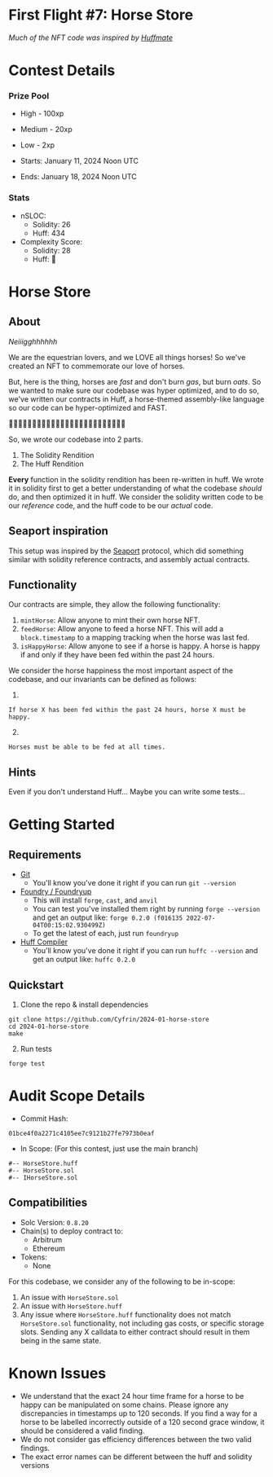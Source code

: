 # First Flight #7: Horse Store

*Much of the NFT code was inspired by [Huffmate](https://github.com/huff-language/huffmate/)*

[//]: # (contest-details-open)

# Contest Details

### Prize Pool

- High - 100xp
- Medium - 20xp
- Low - 2xp

- Starts: January 11, 2024 Noon UTC
- Ends: January 18, 2024 Noon UTC 

### Stats

- nSLOC: 
  - Solidity: 26
  - Huff: 434
- Complexity Score:
  - Solidity: 28
  - Huff: 🐴 

# Horse Store 

## About

*Neiiigghhhhhh*

We are the equestrian lovers, and we LOVE all things horses! So we've created an NFT to commemorate our love of horses.

But, here is the thing, horses are *fast* and don't burn *gas*, but burn *oats*. So we wanted to make sure our codebase was hyper optimized, and to do so, we've written our contracts in Huff, a horse-themed assembly-like language so our code can be hyper-optimized and FAST. 

🐎🐎🐎🐎🐎🐎🐎🐎🐎🐎🐎🐎🐎🐎🐎🐎🐎🐎🐎🐎🐎🐎🐎🐎🐎

So, we wrote our codebase into 2 parts.

1. The Solidity Rendition
2. The Huff Rendition

**Every** function in the solidity rendition has been re-written in huff. We wrote it in solidity first to get a better understanding of what the codebase *should* do, and then optimized it in huff. We consider the solidity written code to be our *reference* code, and the huff code to be our *actual* code. 

## Seaport inspiration

This setup was inspired by the [Seaport](https://github.com/ProjectOpenSea/seaport) protocol, which did something similar with solidity reference contracts, and assembly actual contracts. 

## Functionality 

Our contracts are simple, they allow the following functionality:

1. `mintHorse`: Allow anyone to mint their own horse NFT.
2. `feedHorse`: Allow anyone to feed a horse NFT. This will add a `block.timestamp` to a mapping tracking when the horse was last fed. 
3. `isHappyHorse`: Allow anyone to see if a horse is happy. A horse is happy if and only if they have been fed within the past 24 hours.   

We consider the horse happiness the most important aspect of the codebase, and our invariants can be defined as follows:

1. 
```
If horse X has been fed within the past 24 hours, horse X must be happy.
```

2.   
```
Horses must be able to be fed at all times. 
```

## Hints

Even if you don't understand Huff... Maybe you can write some tests... 

[//]: # (contest-details-close)

[//]: # (getting-started-open)

# Getting Started

## Requirements

-   [Git](https://git-scm.com/book/en/v2/Getting-Started-Installing-Git)  
    -   You'll know you've done it right if you can run `git --version`
-   [Foundry / Foundryup](https://github.com/gakonst/foundry)
    -   This will install `forge`, `cast`, and `anvil`
    -   You can test you've installed them right by running `forge --version` and get an output like: `forge 0.2.0 (f016135 2022-07-04T00:15:02.930499Z)`
    -   To get the latest of each, just run `foundryup`
-   [Huff Compiler](https://docs.huff.sh/get-started/installing/)
    -   You'll know you've done it right if you can run `huffc --version` and get an output like: `huffc 0.2.0`


## Quickstart

1. Clone the repo & install dependencies

```
git clone https://github.com/Cyfrin/2024-01-horse-store
cd 2024-01-horse-store
make
```

2. Run tests

```
forge test
```

[//]: # (getting-started-close)

[//]: # (scope-open)

# Audit Scope Details

- Commit Hash: 
```
01bce4f0a2271c4105ee7c9121b27fe7973b0eaf
```
- In Scope:
(For this contest, just use the main branch)

```
#-- HorseStore.huff
#-- HorseStore.sol
#-- IHorseStore.sol
```

## Compatibilities

- Solc Version: `0.8.20`
- Chain(s) to deploy contract to: 
  - Arbitrum
  - Ethereum
- Tokens:
  - None

For this codebase, we consider any of the following to be in-scope:
1. An issue with `HorseStore.sol`
2. An issue with `HorseStore.huff`
3. Any issue where `HorseStore.huff` functionality does not match `HorseStore.sol` functionality, not including gas costs, or specific storage slots. Sending any X calldata to either contract should result in them being in the same state. 

[//]: # (scope-close)

[//]: # (known-issues-open)

# Known Issues

- We understand that the exact 24 hour time frame for a horse to be happy can be manipulated on some chains. Please ignore any discrepancies in timestamps up to 120 seconds. If you find a way for a horse to be labelled incorrectly outside of a 120 second grace window, it should be considered a valid finding. 
- We do not consider gas efficiency differences between the two valid findings. 
- The exact error names can be different between the huff and solidity versions

[//]: # (known-issues-close)
